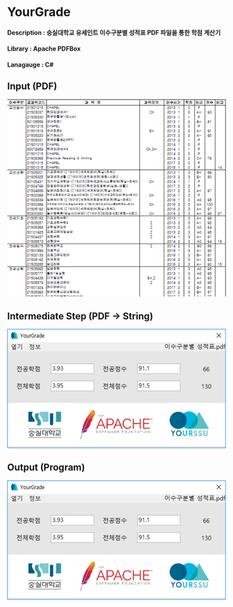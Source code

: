 # YourGrade
#### Description : 숭실대학교 유세인트 이수구분별 성적표 PDF 파일을 통한 학점 계산기  
#### Library : Apache PDFBox  
#### Lanagauge : C#  

## Input (PDF)
![pdf_example](./YourGrade/pdf_example.PNG)

## Intermediate Step (PDF -> String)
![pdf_parser](./YourGrade/output_example.PNG)

## Output (Program)
![output_example](./YourGrade/output_example.PNG)
